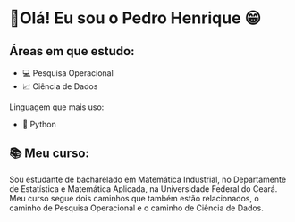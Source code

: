 # 🔰Olá! Eu sou o Pedro Henrique 😁

## Áreas em que estudo:
- 💻 Pesquisa Operacional
- 📈 Ciência de Dados

Linguagem que mais uso:
- 🐍 Python

## 📚 Meu curso:
Sou estudante de bacharelado em Matemática Industrial, no Departamente de Estatística e Matemática Aplicada, na Universidade Federal do Ceará. 
Meu curso segue dois caminhos que também estão relacionados, o caminho de Pesquisa Operacional e o caminho de Ciência de Dados.
<!--
## Ferramentas e linguagens
- 🐍 Python
- ☕ Java
>
